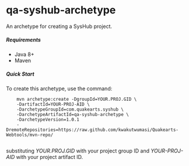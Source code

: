 # qa-syshub-archetype

An archetype for creating a SysHub project.

##### Requirements
* Java 8+
* Maven

##### Quick Start

To create this archetype, use the command:

```
	mvn archetype:create -DgroupId=YOUR.PROJ.GID \
	-DartifactId=YOUR-PROJ-AID \
	-DarchetypeGroupId=com.quakearts.syshub \
	-DarchetypeArtifactId=qa-syshub-archetype \
	-DarchetypeVersion=1.0.1
	-DremoteRepositories=https://raw.github.com/kwakutwumasi/Quakearts-Webtools/mvn-repo/
	
```

substituting _YOUR.PROJ.GID_ with your project group ID and _YOUR-PROJ-AID_ with your project artifact ID.